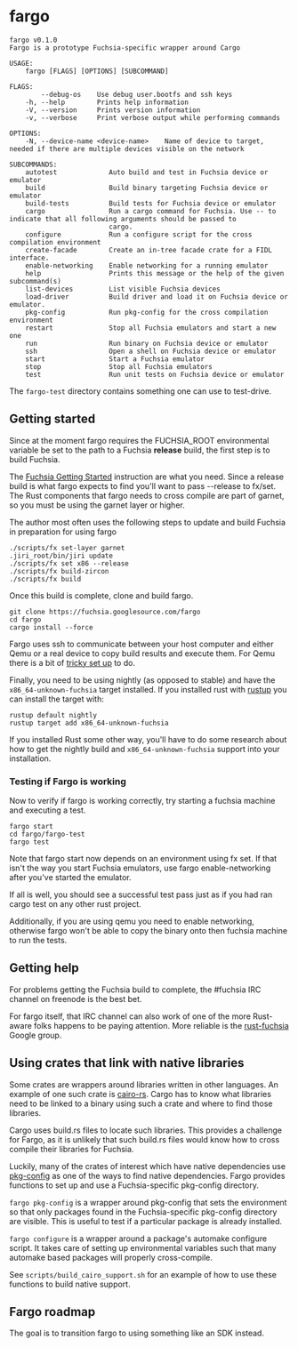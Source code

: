 # fargo

    fargo v0.1.0
    Fargo is a prototype Fuchsia-specific wrapper around Cargo

    USAGE:
        fargo [FLAGS] [OPTIONS] [SUBCOMMAND]

    FLAGS:
            --debug-os    Use debug user.bootfs and ssh keys
        -h, --help        Prints help information
        -V, --version     Prints version information
        -v, --verbose     Print verbose output while performing commands

    OPTIONS:
        -N, --device-name <device-name>    Name of device to target, needed if there are multiple devices visible on the network

    SUBCOMMANDS:
        autotest             Auto build and test in Fuchsia device or emulator
        build                Build binary targeting Fuchsia device or emulator
        build-tests          Build tests for Fuchsia device or emulator
        cargo                Run a cargo command for Fuchsia. Use -- to indicate that all following arguments should be passed to
                             cargo.
        configure            Run a configure script for the cross compilation environment
        create-facade        Create an in-tree facade crate for a FIDL interface.
        enable-networking    Enable networking for a running emulator
        help                 Prints this message or the help of the given subcommand(s)
        list-devices         List visible Fuchsia devices
        load-driver          Build driver and load it on Fuchsia device or emulator.
        pkg-config           Run pkg-config for the cross compilation environment
        restart              Stop all Fuchsia emulators and start a new one
        run                  Run binary on Fuchsia device or emulator
        ssh                  Open a shell on Fuchsia device or emulator
        start                Start a Fuchsia emulator
        stop                 Stop all Fuchsia emulators
        test                 Run unit tests on Fuchsia device or emulator

The `fargo-test` directory contains something one can use to test-drive.

## Getting started

Since at the moment fargo requires the FUCHSIA\_ROOT environmental variable be
set to the path to a Fuchsia **release** build, the first step is to build
Fuchsia.

The [Fuchsia Getting
Started](https://fuchsia.googlesource.com/docs/+/HEAD/getting_started.md)
instruction are what you need. Since a release build is what fargo expects to
find you'll want to pass --release to fx/set. The Rust components that fargo
needs to cross compile are part of garnet, so you must be using the
garnet layer or higher.

The author most often uses the following steps to update and build Fuchsia in
preparation for using fargo

    ./scripts/fx set-layer garnet
    .jiri_root/bin/jiri update
    ./scripts/fx set x86 --release
    ./scripts/fx build-zircon
    ./scripts/fx build

Once this build is complete, clone and build fargo.

    git clone https://fuchsia.googlesource.com/fargo
    cd fargo
    cargo install --force

Fargo uses ssh to communicate between your host computer and either Qemu or a
real device to copy build results and execute them. For Qemu there is a bit of
[tricky set up](https://fuchsia.googlesource.com/magenta/+/master/docs/qemu.md#Enabling-Networking-under-QEMU-x86_64-only) to do.

Finally, you need to be using nightly (as opposed to stable) and have the `x86_64-unknown-fuchsia`
target installed. If you installed rust with [rustup](https://www.rustup.rs) you can
install the target with:

    rustup default nightly
    rustup target add x86_64-unknown-fuchsia

If you installed Rust some other way, you'll have to do some research about how to get the nightly
build and `x86_64-unknown-fuchsia` support into your installation.

### Testing if Fargo is working

Now to verify if fargo is working correctly, try starting a fuchsia machine and executing a test.

    fargo start
    cd fargo/fargo-test
    fargo test

Note that fargo start now depends on an environment using fx set. If that isn't the way you start
Fuchsia emulators, use fargo enable-networking after you've started the emulator.

If all is well, you should see a successful test pass just as if you had ran cargo test on any other
rust project.

Additionally, if you are using qemu you need to enable networking, otherwise fargo won't be able to
copy the binary onto then fuchsia machine to run the tests.

## Getting help

For problems getting the Fuchsia build to complete, the #fuchsia IRC channel on
freenode is the best bet.

For fargo itself, that IRC channel can also work of one of the more Rust-aware
folks happens to be paying attention. More reliable is the
[rust-fuchsia](https://groups.google.com/a/fuchsia.com/forum/#!aboutgroup/rust-fuchsia) Google group.

## Using crates that link with native libraries

Some crates are wrappers around libraries written in other languages. An
example of one such crate is [cairo-rs](https://crates.io/crates/cairo-rs).
Cargo has to know what libraries need to be linked to a binary using such a
crate and where to find those libraries.

Cargo uses build.rs files to locate such libraries. This provides a challenge
for Fargo, as it is unlikely that such build.rs files would know how to cross
compile their libraries for Fuchsia.

Luckily, many of the crates of interest which have native dependencies use
[pkg-config](https://docs.rs/pkg-config/0.3.9/pkg_config/) as one of the ways
to find native dependencies. Fargo provides functions to set up and use a
Fuchsia-specific pkg-config directory.

`fargo pkg-config` is a wrapper around pkg-config that sets the environment so
that only packages found in the Fuchsia-specific pkg-config directory are
visible. This is useful to test if a particular package is already installed.

`fargo configure` is a wrapper around a package's automake configure script.
It takes care of setting up environmental variables such that many automake
based packages will properly cross-compile.

See `scripts/build_cairo_support.sh` for an example of how to use these
functions to build native support.

## Fargo roadmap

The goal is to transition fargo to using something like an SDK instead.
